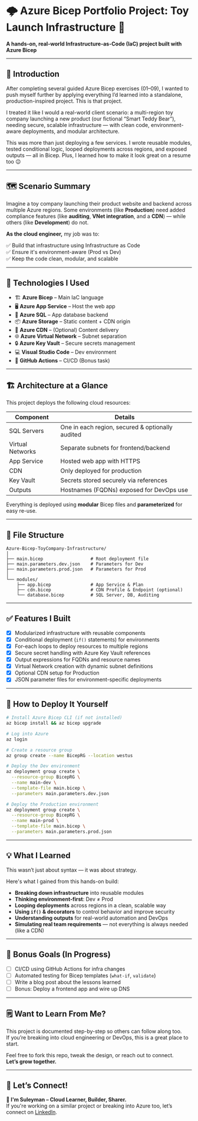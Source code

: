 # 🌩️ Azure Bicep Portfolio Project: Toy Launch Infrastructure 🚀  
**A hands-on, real-world Infrastructure-as-Code (IaC) project built with Azure Bicep**

---

## 🧠 Introduction

After completing several guided Azure Bicep exercises (01–09), I wanted to push myself further by applying everything I’d learned into a standalone, production-inspired project. This is that project.

I treated it like I would a real-world client scenario: a multi-region toy company launching a new product (our fictional “Smart Teddy Bear”), needing secure, scalable infrastructure — with clean code, environment-aware deployments, and modular architecture.

This was more than just deploying a few services. I wrote reusable modules, tested conditional logic, looped deployments across regions, and exposed outputs — all in Bicep. Plus, I learned how to make it look great on a resume too 😉

---

## 🗺️ Scenario Summary

Imagine a toy company launching their product website and backend across multiple Azure regions. Some environments (like **Production**) need added compliance features (like **auditing**, **VNet integration**, and a **CDN**) — while others (like **Development**) do not.

**As the cloud engineer,** my job was to:

✅ Build that infrastructure using Infrastructure as Code  
✅ Ensure it's environment-aware (Prod vs Dev)  
✅ Keep the code clean, modular, and scalable  

---

## 🔧 Technologies I Used

- 🏗️ **Azure Bicep** – Main IaC language
- 🖥️ **Azure App Service** – Host the web app
- 🧠 **Azure SQL** – App database backend
- 📦 **Azure Storage** – Static content + CDN origin
- 📡 **Azure CDN** – (Optional) Content delivery
- 🌐 **Azure Virtual Network** – Subnet separation
- 🔒 **Azure Key Vault** – Secure secrets management
- 💻 **Visual Studio Code** – Dev environment
- 🧪 **GitHub Actions** – CI/CD (Bonus task)

---

## 🏗️ Architecture at a Glance

This project deploys the following cloud resources:

| Component | Details |
|----------|---------|
| SQL Servers | One in each region, secured & optionally audited |
| Virtual Networks | Separate subnets for frontend/backend |
| App Service | Hosted web app with HTTPS |
| CDN | Only deployed for production |
| Key Vault | Secrets stored securely via references |
| Outputs | Hostnames (FQDNs) exposed for DevOps use |

Everything is deployed using **modular** Bicep files and **parameterized** for easy re-use.

---

## 🧱 File Structure

```
Azure-Bicep-ToyCompany-Infrastructure/
│
├── main.bicep                  # Root deployment file
├── main.parameters.dev.json    # Parameters for Dev
├── main.parameters.prod.json   # Parameters for Prod
│
└── modules/
    ├── app.bicep               # App Service & Plan
    ├── cdn.bicep               # CDN Profile & Endpoint (optional)
    └── database.bicep          # SQL Server, DB, Auditing
```

---

## ✅ Features I Built

- [x] Modularized infrastructure with reusable components
- [x] Conditional deployment (`if()` statements) for environments
- [x] For-each loops to deploy resources to multiple regions
- [x] Secure secret handling with Azure Key Vault references
- [x] Output expressions for FQDNs and resource names
- [x] Virtual Network creation with dynamic subnet definitions
- [x] Optional CDN setup for Production
- [x] JSON parameter files for environment-specific deployments

---

## 🚀 How to Deploy It Yourself

```bash
# Install Azure Bicep CLI (if not installed)
az bicep install && az bicep upgrade

# Log into Azure
az login

# Create a resource group
az group create --name BicepRG --location westus

# Deploy the Dev environment
az deployment group create \
  --resource-group BicepRG \
  --name main-dev \
  --template-file main.bicep \
  --parameters main.parameters.dev.json

# Deploy the Production environment
az deployment group create \
  --resource-group BicepRG \
  --name main-prod \
  --template-file main.bicep \
  --parameters main.parameters.prod.json
```

---

## 💡 What I Learned

This wasn’t just about syntax — it was about strategy.

Here's what I gained from this hands-on build:

- **Breaking down infrastructure** into reusable modules
- **Thinking environment-first**: Dev ≠ Prod
- **Looping deployments** across regions in a clean, scalable way
- **Using `if()` & decorators** to control behavior and improve security
- **Understanding outputs** for real-world automation and DevOps
- **Simulating real team requirements** — not everything is always needed (like a CDN)

---

## 🧪 Bonus Goals (In Progress)

- [ ] CI/CD using GitHub Actions for infra changes
- [ ] Automated testing for Bicep templates (`what-if`, `validate`)
- [ ] Write a blog post about the lessons learned
- [ ] Bonus: Deploy a frontend app and wire up DNS

---

## 🗒️ Want to Learn From Me?

This project is documented step-by-step so others can follow along too.  
If you’re breaking into cloud engineering or DevOps, this is a great place to start.

Feel free to fork this repo, tweak the design, or reach out to connect.  
**Let’s grow together.**

---

## 📣 Let’s Connect!

**👋 I'm Suleyman – Cloud Learner, Builder, Sharer.**  
If you're working on a similar project or breaking into Azure too, let’s connect on [LinkedIn](linkedin.com/in/suleyman-m-a74768221).
